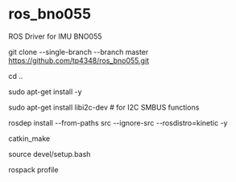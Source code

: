 # ros_bno055
ROS Driver for IMU BNO055

  git clone --single-branch --branch master https://github.com/tp4348/ros_bno055.git

  cd .. 

  sudo apt-get install -y
  
  sudo apt-get install libi2c-dev # for I2C SMBUS functions

  rosdep install --from-paths src --ignore-src --rosdistro=kinetic -y

  catkin_make

  source devel/setup.bash

  rospack profile
